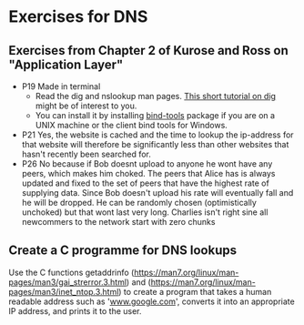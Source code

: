 # Exercises for DNS

## Exercises from Chapter 2 of Kurose and Ross on "Application Layer"

* P19
Made in terminal
  * Read the dig and nslookup man pages. [This short tutorial on dig](https://www.linode.com/docs/networking/dns/use-dig-to-perform-manual-dns-queries/) might be of interest to you.
  * You can install it by installing [bind-tools](http://www.isc.org/downloads/bind/) package if you are on a UNIX machine or the client bind tools for Windows. 
* P21
Yes, the website is cached and the time to lookup the ip-address for that website will therefore be significantly less than other websites that hasn't recently been searched for. 
* P26
No because if Bob doesnt upload to anyone he wont have any peers, which makes him choked. The peers that Alice has is always updated and fixed to the set of peers that have the highest rate of supplying data. Since Bob doesn't upload his rate will eventually fall and he will be dropped. He can be randomly chosen (optimistically unchoked) but that wont last very long.
Charlies isn't right sine all newcommers to the network start with zero chunks

## Create a C programme for DNS lookups
Use the C functions getaddrinfo (https://man7.org/linux/man-pages/man3/gai_strerror.3.html) and (https://man7.org/linux/man-pages/man3/inet_ntop.3.html) to create a program that takes a human readable address such as 'www.google.com', converts it into an appropriate IP address, and prints it to the user.


